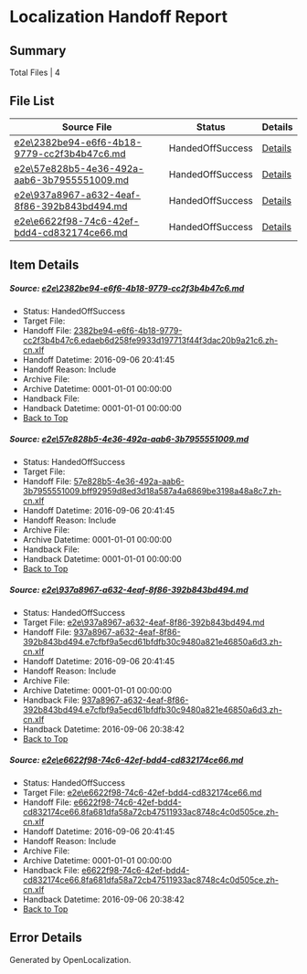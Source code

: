 # <a name='report-top'></a> Localization Handoff Report

## Summary
 Total Files | 4

## File List
 Source File | Status | Details 
 ----------- | ------ | ------- 
 [e2e\2382be94-e6f6-4b18-9779-cc2f3b4b47c6.md](https://github.com/OpenLocalizationTestOrg/ol-test0/blob/e692b4b1ce7e784c2708c07d32f370a2d706e4f2/e2e/2382be94-e6f6-4b18-9779-cc2f3b4b47c6.md) | HandedOffSuccess | [Details](#2c57b4058fd4ea7352d811a26b9d2e449dbd32e81)
 [e2e\57e828b5-4e36-492a-aab6-3b7955551009.md](https://github.com/OpenLocalizationTestOrg/ol-test0/blob/48b1fd01674f912d668b423c8e9b71eabf8a8cd5/e2e/57e828b5-4e36-492a-aab6-3b7955551009.md) | HandedOffSuccess | [Details](#b0deb21da23e973c9ce7d8ff0e71cbce1024052b2)
 [e2e\937a8967-a632-4eaf-8f86-392b843bd494.md](https://github.com/OpenLocalizationTestOrg/ol-test0/blob/22d343637b7c5f22685850a0f9c7f11454c9b145/e2e/937a8967-a632-4eaf-8f86-392b843bd494.md) | HandedOffSuccess | [Details](#0590be9c3b2bb5bb2d9219d828fa560711c3e6eb5)
 [e2e\e6622f98-74c6-42ef-bdd4-cd832174ce66.md](https://github.com/OpenLocalizationTestOrg/ol-test0/blob/22d343637b7c5f22685850a0f9c7f11454c9b145/e2e/e6622f98-74c6-42ef-bdd4-cd832174ce66.md) | HandedOffSuccess | [Details](#d1c353893bbdc30094d164925ee4c6bfb9a7d65e6)

## Item Details
##### <a name='2c57b4058fd4ea7352d811a26b9d2e449dbd32e81'></a> Source: [e2e\2382be94-e6f6-4b18-9779-cc2f3b4b47c6.md](https://github.com/OpenLocalizationTestOrg/ol-test0/blob/e692b4b1ce7e784c2708c07d32f370a2d706e4f2/e2e/2382be94-e6f6-4b18-9779-cc2f3b4b47c6.md)
* Status: HandedOffSuccess
* Target File: 
* Handoff File: [2382be94-e6f6-4b18-9779-cc2f3b4b47c6.edaeb6d258fe9933d197713f44f3dac20b9a21c6.zh-cn.xlf](https://github.com/OpenLocalizationTestOrg/ol-test0-handoff/blob/79d2ff26aa5d1afdf19be49db8bc79b7bbc49534/ol-handoff/OpenLocalizationTestOrg/ol-test0-zhcn/ci/ht/2382be94-e6f6-4b18-9779-cc2f3b4b47c6.edaeb6d258fe9933d197713f44f3dac20b9a21c6.zh-cn.xlf)
* Handoff Datetime: 2016-09-06 20:41:45
* Handoff Reason: Include
* Archive File: 
* Archive Datetime: 0001-01-01 00:00:00
* Handback File: 
* Handback Datetime: 0001-01-01 00:00:00
* [Back to Top](#report-top)

##### <a name='b0deb21da23e973c9ce7d8ff0e71cbce1024052b2'></a> Source: [e2e\57e828b5-4e36-492a-aab6-3b7955551009.md](https://github.com/OpenLocalizationTestOrg/ol-test0/blob/48b1fd01674f912d668b423c8e9b71eabf8a8cd5/e2e/57e828b5-4e36-492a-aab6-3b7955551009.md)
* Status: HandedOffSuccess
* Target File: 
* Handoff File: [57e828b5-4e36-492a-aab6-3b7955551009.bff92959d8ed3d18a587a4a6869be3198a48a8c7.zh-cn.xlf](https://github.com/OpenLocalizationTestOrg/ol-test0-handoff/blob/79d2ff26aa5d1afdf19be49db8bc79b7bbc49534/ol-handoff/OpenLocalizationTestOrg/ol-test0-zhcn/ci/ht/57e828b5-4e36-492a-aab6-3b7955551009.bff92959d8ed3d18a587a4a6869be3198a48a8c7.zh-cn.xlf)
* Handoff Datetime: 2016-09-06 20:41:45
* Handoff Reason: Include
* Archive File: 
* Archive Datetime: 0001-01-01 00:00:00
* Handback File: 
* Handback Datetime: 0001-01-01 00:00:00
* [Back to Top](#report-top)

##### <a name='0590be9c3b2bb5bb2d9219d828fa560711c3e6eb5'></a> Source: [e2e\937a8967-a632-4eaf-8f86-392b843bd494.md](https://github.com/OpenLocalizationTestOrg/ol-test0/blob/22d343637b7c5f22685850a0f9c7f11454c9b145/e2e/937a8967-a632-4eaf-8f86-392b843bd494.md)
* Status: HandedOffSuccess
* Target File: [e2e\937a8967-a632-4eaf-8f86-392b843bd494.md](https://github.com/OpenLocalizationTestOrg/ol-test0-zhcn/blob/29e4082a35f828d82b9e8e54fac0966b0eef1b2a/e2e/937a8967-a632-4eaf-8f86-392b843bd494.md)
* Handoff File: [937a8967-a632-4eaf-8f86-392b843bd494.e7cfbf9a5ecd61bfdfb30c9480a821e46850a6d3.zh-cn.xlf](https://github.com/OpenLocalizationTestOrg/ol-test0-handoff/blob/79d2ff26aa5d1afdf19be49db8bc79b7bbc49534/ol-handoff/OpenLocalizationTestOrg/ol-test0-zhcn/ci/ht/937a8967-a632-4eaf-8f86-392b843bd494.e7cfbf9a5ecd61bfdfb30c9480a821e46850a6d3.zh-cn.xlf)
* Handoff Datetime: 2016-09-06 20:41:45
* Handoff Reason: Include
* Archive File: 
* Archive Datetime: 0001-01-01 00:00:00
* Handback File: [937a8967-a632-4eaf-8f86-392b843bd494.e7cfbf9a5ecd61bfdfb30c9480a821e46850a6d3.zh-cn.xlf](https://github.com/OpenLocalizationTestOrg/ol-test0-handback/blob/babfe89f3f43227677f2afe57b28da18c7cb296b/ol-handback/OpenLocalizationTestOrg/ol-test0-zhcn/ci/high/937a8967-a632-4eaf-8f86-392b843bd494.e7cfbf9a5ecd61bfdfb30c9480a821e46850a6d3.zh-cn.xlf)
* Handback Datetime: 2016-09-06 20:38:42
* [Back to Top](#report-top)

##### <a name='d1c353893bbdc30094d164925ee4c6bfb9a7d65e6'></a> Source: [e2e\e6622f98-74c6-42ef-bdd4-cd832174ce66.md](https://github.com/OpenLocalizationTestOrg/ol-test0/blob/22d343637b7c5f22685850a0f9c7f11454c9b145/e2e/e6622f98-74c6-42ef-bdd4-cd832174ce66.md)
* Status: HandedOffSuccess
* Target File: [e2e\e6622f98-74c6-42ef-bdd4-cd832174ce66.md](https://github.com/OpenLocalizationTestOrg/ol-test0-zhcn/blob/29e4082a35f828d82b9e8e54fac0966b0eef1b2a/e2e/e6622f98-74c6-42ef-bdd4-cd832174ce66.md)
* Handoff File: [e6622f98-74c6-42ef-bdd4-cd832174ce66.8fa681dfa58a72cb47511933ac8748c4c0d505ce.zh-cn.xlf](https://github.com/OpenLocalizationTestOrg/ol-test0-handoff/blob/79d2ff26aa5d1afdf19be49db8bc79b7bbc49534/ol-handoff/OpenLocalizationTestOrg/ol-test0-zhcn/ci/ht/e6622f98-74c6-42ef-bdd4-cd832174ce66.8fa681dfa58a72cb47511933ac8748c4c0d505ce.zh-cn.xlf)
* Handoff Datetime: 2016-09-06 20:41:45
* Handoff Reason: Include
* Archive File: 
* Archive Datetime: 0001-01-01 00:00:00
* Handback File: [e6622f98-74c6-42ef-bdd4-cd832174ce66.8fa681dfa58a72cb47511933ac8748c4c0d505ce.zh-cn.xlf](https://github.com/OpenLocalizationTestOrg/ol-test0-handback/blob/babfe89f3f43227677f2afe57b28da18c7cb296b/ol-handback/OpenLocalizationTestOrg/ol-test0-zhcn/ci/high/e6622f98-74c6-42ef-bdd4-cd832174ce66.8fa681dfa58a72cb47511933ac8748c4c0d505ce.zh-cn.xlf)
* Handback Datetime: 2016-09-06 20:38:42
* [Back to Top](#report-top)


## Error Details

Generated by OpenLocalization.
